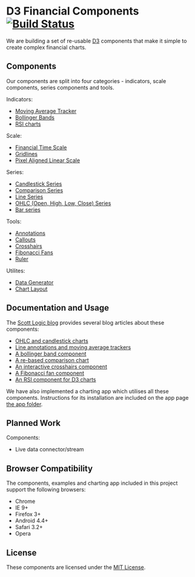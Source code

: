 # D3 Financial Components [![Build Status](https://travis-ci.org/ScottLogic/d3-financial-components.svg?branch=master)](https://travis-ci.org/ScottLogic/d3-financial-components)

We are building a set of re-usable [D3](http://d3js.org) components that make it simple to create complex financial charts.

## Components

Our components are split into four categories - indicators, scale components, series components and tools.

Indicators:

+ [Moving Average Tracker](http://scottlogic.github.io/d3-financial-components/components.html#movingAverage)
+ [Bollinger Bands](http://scottlogic.github.io/d3-financial-components/components.html#bollinger)
+ [RSI charts](http://scottlogic.github.io/d3-financial-components/components.html#RSI)

Scale:

+ [Financial Time Scale](http://scottlogic.github.io/d3-financial-components/components.html#finanace)
+ [Gridlines](http://scottlogic.github.io/d3-financial-components/components.html#gridlines)
+ [Pixel Aligned Linear Scale](http://scottlogic.github.io/d3-financial-components/components.html#linear)

Series:

+ [Candlestick Series](http://scottlogic.github.io/d3-financial-components/components.html#candlestick)
+ [Comparison Series](http://scottlogic.github.io/d3-financial-components/components.html#comparison)
+ [Line Series](http://scottlogic.github.io/d3-financial-components/components.html#line)
+ [OHLC (Open, High, Low, Close) Series](http://scottlogic.github.io/d3-financial-components/components.html#OHLC)
+ [Bar series](http://scottlogic.github.io/d3-financial-components/components.html#bar)

Tools:

+ [Annotations](http://scottlogic.github.io/d3-financial-components/components.html#annotation)
+ [Callouts](http://scottlogic.github.io/d3-financial-components/components.html#callouts)
+ [Crosshairs](http://scottlogic.github.io/d3-financial-components/components.html#crosshairs)
+ [Fibonacci Fans](http://scottlogic.github.io/d3-financial-components/components.html#fibonacciFan)
+ [Ruler](http://scottlogic.github.io/d3-financial-components/components.html#measure)

Utilites:

+ [Data Generator](http://scottlogic.github.io/d3-financial-components/components.html#dataGenerator)
+ [Chart Layout](http://scottlogic.github.io/d3-financial-components/components.html#chartLayout)

## Documentation and Usage

The [Scott Logic blog](http://www.scottlogic.com/blog/) provides several blog articles about these components:

+ [OHLC and candlestick charts](http://www.scottlogic.com/blog/2014/08/19/an-ohlc-chart-component-for-d3.html)
+ [Line annotations and moving average trackers](http://www.scottlogic.com/blog/2014/08/26/two-line-components-for-d3-charts.html)
+ [A bollinger band component](http://www.scottlogic.com/blog/2014/08/28/bollinger.html)
+ [A re-based comparison chart](http://www.scottlogic.com/blog/2014/09/26/an-interactive-stock-comparison-chart-with-d3.html)
+ [An interactive crosshairs component](http://www.scottlogic.com/blog/2014/09/29/crosshairs.html)
+ [A Fibonacci fan component](http://www.scottlogic.com/blog/2014/10/31/fibonacci.html)
+ [An RSI component for D3 charts](http://www.scottlogic.com/blog/2014/11/14/d3_chartcomponents_rsi.html)

We have also implemented a charting app which utilises all these components.
Instructions for its installation are included on the app page [the app folder](http://scottlogic.github.io/d3-financial-components/app/index.html).

## Planned Work

Components:

+ Live data connector/stream

## Browser Compatibility

The components, examples and charting app included in this project support the following browsers:

* Chrome
* IE 9+
* Firefox 3+
* Android 4.4+
* Safari 3.2+
* Opera

## License

These components are licensed under the [MIT License](http://opensource.org/licenses/MIT).